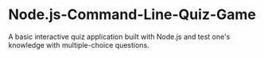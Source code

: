 # Node.js-Command-Line-Quiz-Game
A basic interactive quiz application built with Node.js and test one's knowledge with multiple-choice questions. 
